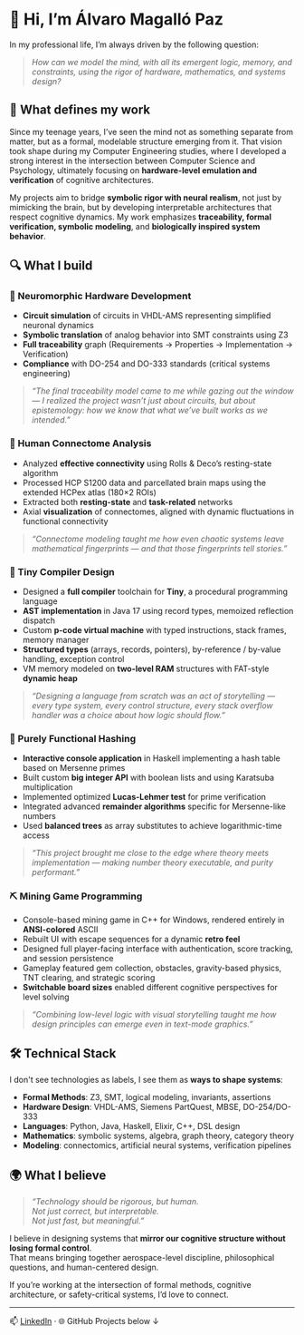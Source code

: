 # 👋 Hi, I’m Álvaro Magalló Paz

In my professional life, I’m always driven by the following question:

> *How can we model the mind, with all its emergent logic, memory, and constraints, using the rigor of hardware, mathematics, and systems design?*

## 🧠 What defines my work

Since my teenage years, I’ve seen the mind not as something separate from matter, but as a formal, modelable structure emerging from it. That vision took shape during my Computer Engineering studies, where I developed a strong interest in the intersection between Computer Science and Psychology, ultimately focusing on **hardware-level emulation and verification** of cognitive architectures.

My projects aim to bridge **symbolic rigor with neural realism**, not just by mimicking the brain, but by developing interpretable architectures that respect cognitive dynamics. My work emphasizes **traceability, formal verification, symbolic modeling**, and **biologically inspired system behavior**.

## 🔍 What I build

### 🧪 Neuromorphic Hardware Development  
- **Circuit simulation** of circuits in VHDL-AMS representing simplified neuronal dynamics  
- **Symbolic translation** of analog behavior into SMT constraints using Z3  
- **Full traceability** graph (Requirements → Properties → Implementation → Verification)  
- **Compliance** with DO-254 and DO-333 standards (critical systems engineering)

> *“The final traceability model came to me while gazing out the window — I realized the project wasn’t just about circuits, but about epistemology: how we know that what we’ve built works as we intended.”*

### 🧠 Human Connectome Analysis 
- Analyzed **effective connectivity** using Rolls & Deco’s resting-state algorithm  
- Processed HCP S1200 data and parcellated brain maps using the extended HCPex atlas (180×2 ROIs)  
- Extracted both **resting-state** and **task-related** networks  
- Axial **visualization** of connectomes, aligned with dynamic fluctuations in functional connectivity

> *“Connectome modeling taught me how even chaotic systems leave mathematical fingerprints — and that those fingerprints tell stories.”*

### 🧱 Tiny Compiler Design
- Designed a **full compiler** toolchain for **Tiny**, a procedural programming language  
- **AST implementation** in Java 17 using record types, memoized reflection dispatch  
- Custom **p-code virtual machine** with typed instructions, stack frames, memory manager  
- **Structured types** (arrays, records, pointers), by-reference / by-value handling, exception control  
- VM memory modeled on **two-level RAM** structures with FAT-style **dynamic heap**

> *“Designing a language from scratch was an act of storytelling — every type system, every control structure, every stack overflow handler was a choice about how logic should flow.”*

### 🔢 Purely Functional Hashing

- **Interactive console application** in Haskell implementing a hash table based on Mersenne primes
- Built custom **big integer API** with boolean lists and using Karatsuba multiplication
- Implemented optimized **Lucas-Lehmer test** for prime verification
- Integrated advanced **remainder algorithms** specific for Mersenne-like numbers
- Used **balanced trees** as array substitutes to achieve logarithmic-time access


> *“This project brought me close to the edge where theory meets implementation — making number theory executable, and purity performant.”*

### ⛏ Mining Game Programming

- Console-based mining game in C++ for Windows, rendered entirely in **ANSI-colored** ASCII
- Rebuilt UI with escape sequences for a dynamic **retro feel**
- Designed full player-facing interface with authentication, score tracking, and session persistence
- Gameplay featured gem collection, obstacles, gravity-based physics, TNT clearing, and strategic scoring
- **Switchable board sizes** enabled different cognitive perspectives for level solving

> *“Combining low-level logic with visual storytelling taught me how design principles can emerge even in text-mode graphics.”*

## 🛠 Technical Stack

I don't see technologies as labels, I see them as **ways to shape systems**:

- **Formal Methods**: Z3, SMT, logical modeling, invariants, assertions  
- **Hardware Design**: VHDL-AMS, Siemens PartQuest, MBSE, DO-254/DO-333  
- **Languages**: Python, Java, Haskell, Elixir, C++, DSL design  
- **Mathematics**: symbolic systems, algebra, graph theory, category theory  
- **Modeling**: connectomics, artificial neural systems, verification pipelines

## 🌍 What I believe

> *“Technology should be rigorous, but human.  
Not just correct, but interpretable.  
Not just fast, but meaningful.”*

I believe in designing systems that **mirror our cognitive structure without losing formal control**.  
That means bringing together aerospace-level discipline, philosophical questions, and human-centered design.

If you’re working at the intersection of formal methods, cognitive architecture, or safety-critical systems, I’d love to connect.

---

📫 [LinkedIn](https://www.linkedin.com/in/alvaro-magallo-paz) · 🌐 GitHub Projects below ↓
